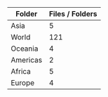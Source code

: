| Folder   |   Files / Folders |
|----------|-------------------|
| Asia     |                 5 |
| World    |               121 |
| Oceania  |                 4 |
| Americas |                 2 |
| Africa   |                 5 |
| Europe   |                 4 |